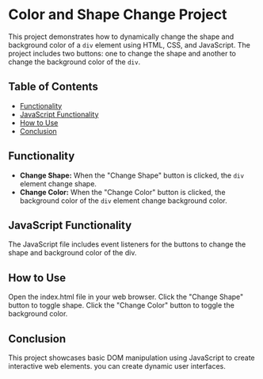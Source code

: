 # Color and Shape Change Project

This project demonstrates how to dynamically change the shape and background color of a `div` element using HTML, CSS, and JavaScript. The project includes two buttons: one to change the shape and another to change the background color of the `div`.

## Table of Contents

- [Functionality](#functionality)
- [JavaScript Functionality](#javascript-functionality)
- [How to Use](#how-to-use)
- [Conclusion](#conclusion)

## Functionality

- **Change Shape:** When the "Change Shape" button is clicked, the `div` element change shape.
- **Change Color:** When the "Change Color" button is clicked, the background color of the `div` element change background color.

## JavaScript Functionality

The JavaScript file includes event listeners for the buttons to change the shape and background color of the div.

## How to Use

Open the index.html file in your web browser.
Click the "Change Shape" button to toggle shape.
Click the "Change Color" button to toggle the background color.

## Conclusion
This project showcases basic DOM manipulation using JavaScript to create interactive web elements. you can create dynamic user interfaces. 
